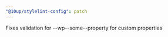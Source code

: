 ```yaml
---
"@10up/stylelint-config": patch
---
```


Fixes validation for --wp--some--property for custom properties
